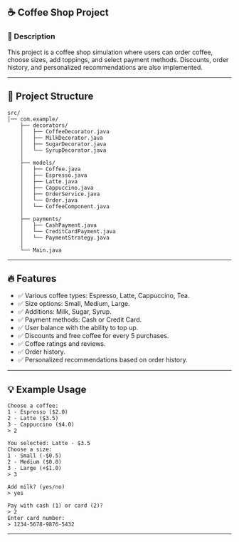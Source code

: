 ## ☕ Coffee Shop Project

### 📄 Description
This project is a coffee shop simulation where users can order coffee, choose sizes, add toppings, and select payment methods. Discounts, order history, and personalized recommendations are also implemented.

---

## 🔧 Project Structure
```
src/
│── com.example/
    ├── decorators/
    │   ├── CoffeeDecorator.java
    │   ├── MilkDecorator.java
    │   ├── SugarDecorator.java
    │   └── SyrupDecorator.java
    │
    ├── models/
    │   ├── Coffee.java
    │   ├── Espresso.java
    │   ├── Latte.java
    │   ├── Cappuccino.java
    │   ├── OrderService.java
    │   └── Order.java
    │   └── CoffeeComponent.java
    │
    ├── payments/
    │   ├── CashPayment.java
    │   └── CreditCardPayment.java
    │   └── PaymentStrategy.java
    │
    └── Main.java
```

---

## 🔥 Features
- ✅ Various coffee types: Espresso, Latte, Cappuccino, Tea.
- ✅ Size options: Small, Medium, Large.
- ✅ Additions: Milk, Sugar, Syrup.
- ✅ Payment methods: Cash or Credit Card.
- ✅ User balance with the ability to top up.
- ✅ Discounts and free coffee for every 5 purchases.
- ✅ Coffee ratings and reviews.
- ✅ Order history.
- ✅ Personalized recommendations based on order history.

---
## 💡 Example Usage
```
Choose a coffee: 
1 - Espresso ($2.0) 
2 - Latte ($3.5) 
3 - Cappuccino ($4.0)
> 2

You selected: Latte - $3.5
Choose a size: 
1 - Small (-$0.5) 
2 - Medium ($0.0) 
3 - Large (+$1.0)
> 3

Add milk? (yes/no)
> yes

Pay with cash (1) or card (2)?
> 2
Enter card number:
> 1234-5678-9876-5432
```

---
